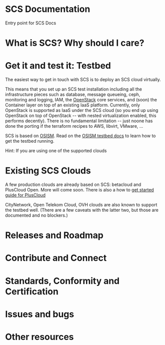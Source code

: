 # SCS Documentation
Entry point for SCS Docs

# What is SCS? Why should I care?

# Get it and test it: Testbed
The easiest way to get in touch with SCS is to deploy an SCS cloud virtually.

This means that you set up an SCS test installation including all the infrastructure
pieces such as database, message queueing, ceph, monitoring and logging, IAM, the
[OpenStack](https://openstack.org/) core services, and (soon) the Container layer 
on top of an existing
IaaS platform. Currently, only OpenStack is supported as IaaS under the SCS cloud
(so you end up using OpenStack on top of OpenStack -- with nested virtualization
enabled, this performs decently). There is no fundamental limitation -- just
noone has done the porting if the terraform recipes to AWS, libvirt, VMware, ...

SCS is based on [OSISM](https://osism.tech/). Read on the 
[OSISM testbed docs](https://docs.osism.de/testbed/) to learn how to get the
testbed running.

Hint: If you are using one of the supported clouds

# Existing SCS Clouds
A few production clouds are already based on SCS: betacloud and PlusCloud Open.
More will come soon. There is also a how to 
[get started guide for PlusCloud](https://github.com/SovereignCloudStack/documentation/blob/master/GettingStarted.MD)

CityNetwork, Open Telekom Cloud, OVH clouds are also known to support the
testbed well. (There are a few caveats with the latter two, but those are
documented and no blockers.)

# Releases and Roadmap

# Contribute and Connect

# Standards, Conformity and Certification

# Issues and bugs

# Other resources
